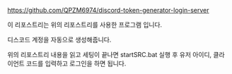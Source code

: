 https://github.com/QPZM6974/discord-token-generator-login-server

이 리포스트리는 위의 리포스트리를 사용한 프로그램 입니다.

디스코드 계정을 자동으로 생성해줍니다.

위의 리포스트리 내용을 읽고 세팅이 끝나면 startSRC.bat 실행 후 유저 아이디, 클라이언트 코드를 입력하고 로그인을 하면 됩니다.